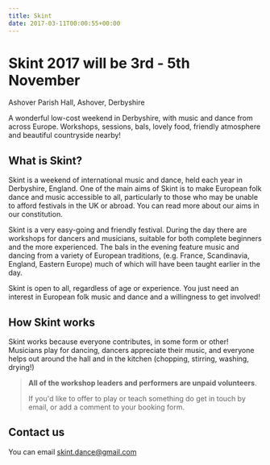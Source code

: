 ```yaml
---
title: Skint
date: 2017-03-11T00:00:55+00:00
---
```


# Skint 2017 will be 3rd - 5th November

Ashover Parish Hall, Ashover, Derbyshire

<p class="lead">A wonderful low-cost weekend in Derbyshire, with music and dance from across Europe. Workshops, sessions, bals, lovely food, friendly atmosphere and beautiful countryside nearby!

## What is Skint?
Skint is a weekend of international music and dance, held each year in Derbyshire, England. One of the main aims of Skint is to make European folk dance and music accessible to all, particularly to those who may be unable to afford festivals in the UK or abroad. You can read more about our aims in our constitution.

Skint is a very easy-going and friendly festival. During the day there are workshops for dancers and musicians, suitable for both complete beginners and the more experienced. The bals in the evening feature music and dancing from a variety of European traditions, (e.g. France, Scandinavia, England, Eastern Europe) much of which will have been taught earlier in the day.

Skint is open to all, regardless of age or experience. You just need an interest in European folk music and dance and a willingness to get involved!

## How Skint works

Skint works because everyone contributes, in some form or other! Musicians play for dancing, dancers appreciate their music, and everyone helps out around the hall and in the kitchen (chopping, stirring, washing, drying!)

> **All of the workshop leaders and performers are unpaid volunteers**.
>
> If you'd like to offer to play or teach something do get in touch by email, or add a comment to your booking form.

## Contact us
You can email skint.dance@gmail.com

